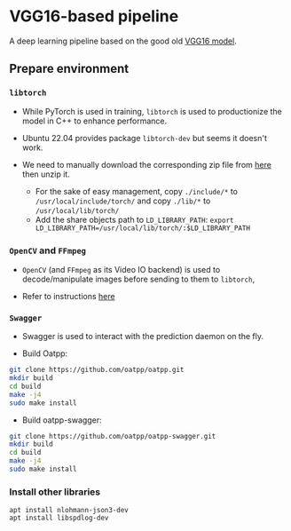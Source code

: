 # VGG16-based pipeline

A deep learning pipeline based on the good old [VGG16 model](https://www.kaggle.com/code/blurredmachine/vggnet-16-architecture-a-complete-guide).

## Prepare environment

### `libtorch`
* While PyTorch is used in training, `libtorch` is used to productionize the
model in C++ to enhance performance.

* Ubuntu 22.04 provides package `libtorch-dev` but seems it doesn't work.

* We need to manually download the corresponding zip file from
[here](https://pytorch.org/get-started/locally/) then unzip it.
  * For the sake of easy management, copy `./include/*` to
  `/usr/local/include/torch/` and copy `./lib/*` to `/usr/local/lib/torch/`
  * Add the share objects path to `LD_LIBRARY_PATH`:
  `export LD_LIBRARY_PATH=/usr/local/lib/torch/:$LD_LIBRARY_PATH`

### `OpenCV` and `FFmpeg`

* `OpenCV` (and `FFmpeg` as its Video IO backend) is used to decode/manipulate images before sending to them to `libtorch`,

* Refer to instructions [here](https://github.com/alex-lt-kong/the-nitty-gritty/tree/main/c-cpp/cpp/06_poc/05_cudacodec-vs-ffmpeg)


### `Swagger`

* Swagger is used to interact with the prediction daemon on the fly.

* Build Oatpp:
```Bash
git clone https://github.com/oatpp/oatpp.git
mkdir build
cd build
make -j4
sudo make install
```

* Build oatpp-swagger:
```Bash
git clone https://github.com/oatpp/oatpp-swagger.git
mkdir build
cd build
make -j4
sudo make install
```

### Install other libraries

```
apt install nlohmann-json3-dev
apt install libspdlog-dev
```
